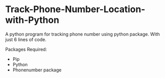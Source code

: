 # Track-Phone-Number-Location-with-Python
A python program for tracking phone number using python package. With just 6 lines of code.

Packages Required:
 - Pip
 - Python
 - Phonenumber package
